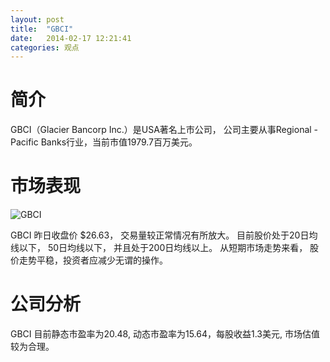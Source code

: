```yaml
---
layout: post
title:  "GBCI"
date:   2014-02-17 12:21:41
categories: 观点
---
```


# 简介
GBCI（Glacier Bancorp Inc.）是USA著名上市公司，
公司主要从事Regional - Pacific Banks行业，当前市值1979.7百万美元。

# 市场表现

![GBCI](http://finviz.com/chart.ashx?t=GBCI&ty=c&ta=1&p=d&s=l)

GBCI 昨日收盘价 $26.63，
交易量较正常情况有所放大。
目前股价处于20日均线以下，
50日均线以下，
并且处于200日均线以上。
从短期市场走势来看，
股价走势平稳，投资者应减少无谓的操作。

# 公司分析
GBCI 目前静态市盈率为20.48, 动态市盈率为15.64，每股收益1.3美元,
市场估值较为合理。
